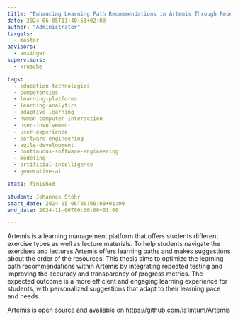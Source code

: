 ```yaml
---
title: "Enhancing Learning Path Recommendations in Artemis Through Repeated Tests"
date: 2024-06-05T11:40:51+02:00
author: "Administrator"
targets:
  - master
advisors:
  - anzinger
supervisors:
  - krusche

tags:
  - education-technologies
  - competencies
  - learning-platforms
  - learning-analytics
  - adaptive-learning
  - human-computer-interaction
  - user-involvement
  - user-experience
  - software-engineering
  - agile-development
  - continuous-software-engineering
  - modeling
  - artificial-intelligence
  - generative-ai

state: finished

student: Johannes Stöhr
start_date: 2024-05-06T00:00:00+01:00
end_date: 2024-11-06T00:00:00+01:00

---
```

Artemis is a learning management platform that offers students different exercise types as well as lecture materials. To help students navigate the exercises and lectures Artemis offers learning paths and makes suggestions about the order of the resources. This thesis aims to optimize the learning path recommendations within Artemis by integrating repeated testing and improving the accuracy and transparency of progress metrics. The expected outcome is a more efficient and engaging learning experience for students, with personalized suggestions that adapt to their learning pace and needs.

Artemis is open source and available on https://github.com/ls1intum/Artemis